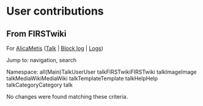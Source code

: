 # User contributions

## From FIRSTwiki

For [AlicaMetis](/index.php?title=User:AlicaMetis&action=edit "User:AlicaMetis") ([Talk](/index.php?title=User_talk:AlicaMetis&action=edit "User talk:AlicaMetis") | [Block log](/index.php?title=Special:Log&type=block&page=User:AlicaMetis "Special:Log") | [Logs](/index.php?title=Special:Log&user=AlicaMetis "Special:Log"))

Jump to: navigation, search

Namespace: all(Main)TalkUserUser talkFIRSTwikiFIRSTwiki talkImageImage talkMediaWikiMediaWiki talkTemplateTemplate talkHelpHelp talkCategoryCategory talk

No changes were found matching these criteria.
